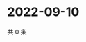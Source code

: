 # 2022-09-10

共 0 条

<!-- BEGIN WEIBO -->
<!-- 最后更新时间 Sat Sep 10 2022 14:13:33 GMT+0800 (China Standard Time) -->

<!-- END WEIBO -->
